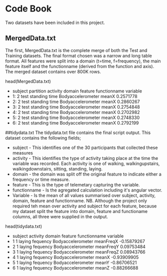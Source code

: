 # Code Book

Two datasets have been included in this project.  

## MergedData.txt
The first, MergedData.txt is the complete merge of both the Test and Training datasets.  The final format chosen was a narrow and long table format.  All features were split into a domain (t=time, f=frequency), the main feature itself and the functionname (derived from the function and axis).  The merged dataset contains over 800K rows.

head(MergedData.txt)

*    subject partition activity domain           feature functionname  variable
* 1:       2      test standing   time Bodyaccelerometer        meanX 0.2571778
* 2:       2      test standing   time Bodyaccelerometer        meanX 0.2860267
* 3:       2      test standing   time Bodyaccelerometer        meanX 0.2754848
* 4:       2      test standing   time Bodyaccelerometer        meanX 0.2702982
* 5:       2      test standing   time Bodyaccelerometer        meanX 0.2748330
* 6:       2      test standing   time Bodyaccelerometer        meanX 0.2792199

##tidydata.txt
The tidydata.txt file contains the final script output.  This dataset contains the following fields;
* subject - This identifies one of the 30 participants that collected these measures
* activity - This identifies the type of activity taking place at the time the variable was recorded.  Each activity is one of walking, walkingupstairs, walkingdownstairs, sitting, standing, laying.
* domain - the domain was split off the original feature to indicate either a frequency or time measure.
* feature - This is the type of telemetary capturing the variable.
* functionname - Is the agregated calculation including it's angular vector.
* Variable - Is the mean of all values summarised over subject, activity, domain, feature and functionname. 
NB. Although the project only required teh mean over activity and subject for each feature, because my dataset split the feature into domain, feature and functioname columns, all three were supplied in the output.

head(tidydata.txt)

*   subject activity   domain           feature functionname    variable
* 1       1   laying fequency Bodyaccelerometer    meanFreqX -0.15879267
* 2       1   laying fequency Bodyaccelerometer    meanFreqY  0.09753484
* 3       1   laying fequency Bodyaccelerometer    meanFreqZ  0.08943766
* 4       1   laying fequency Bodyaccelerometer        meanX -0.93909905
* 5       1   laying fequency Bodyaccelerometer        meanY -0.86706521
* 6       1   laying fequency Bodyaccelerometer        meanZ -0.88266688